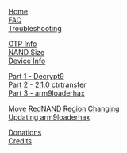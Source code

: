 [Home](https://github.com/Plailect/Guide/wiki)    
[FAQ](FAQ)    
[Troubleshooting](Troubleshooting)   

[OTP Info](OTP-Info)    
[NAND Size](NAND-Size)    
[Device Info](Device-Info)    


[Part 1 - Decrypt9](Part-1-(Decrypt9))      
[Part 2 - 2.1.0 ctrtransfer](Part-2-(2.1.0-ctrtransfer))    
[Part 3 - arm9loaderhax](Part-3-(arm9loaderhax))     

[Move RedNAND](Move-RedNAND)
[Region Changing](Region-Changing)     
[Updating arm9loaderhax](Updating-arm9loaderhax/)    

[Donations](Donations)    
[Credits](Credits)    

